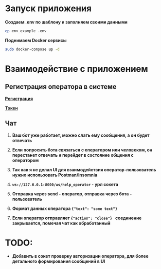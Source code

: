 # Запуск приложения

**Создаем .env по шаблону и заполняем своими данными**

```bash
cp env_example .env
```

**Поднимаем Docker сервисы**

```bash
sudo docker-compose up -d 
```

# Взаимодействие с приложением

## Регистрация оператора в системе
**[Регистрация](registration.http)**

**[Токен](auth.http)**

## Чат

1. **Ваш бот уже работает, можно слать ему сообщения, а он будет отвечать**
2. **Если попросить бота связаться с оператором или человеком, он перестанет отвечать и перейдет в состояние общения с
   оператором**

3. **Так как я не делал UI для взаимодействия оператор-пользователь нужно использовать Postman/Insomnia**

4. **```ws://127.0.0.1:8000/ws/help_operator``` - урл сокета**
5. **Отправка через send - оператор, отправка через бота - пользователь**
6. **Формат данных оператора ```{"text": "some text"} ```**
6. **Если оператор отправляет ```{"action": "close"} ``` соединение закрывается, помечая чат как обработанный**



# TODO:

- **Добавить в сокет проверку авторизации оператора, для более детального формирования сообщений в UI**
